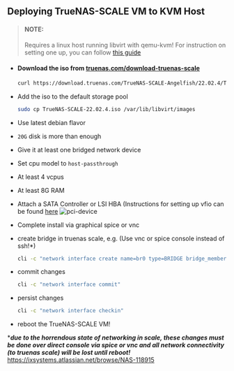 ## Deploying TrueNAS-SCALE VM to KVM Host

> #### NOTE:
> Requires a linux host running libvirt with qemu-kvm! For instruction on setting one up, you can follow [this guide](../../../linux/kvm-host/ubuntu-22.04/setup)


- #### Download the iso from [truenas.com/download-truenas-scale](https://www.truenas.com/download-truenas-scale/)
  ```bash
  curl https://download.truenas.com/TrueNAS-SCALE-Angelfish/22.02.4/TrueNAS-SCALE-22.02.4.iso -o TrueNAS-SCALE-22.02.4.iso
  ```
- Add the iso to the default storage pool
  ```bash
  sudo cp TrueNAS-SCALE-22.02.4.iso /var/lib/libvirt/images
  ```
- Use latest debian flavor
- `20G` disk is more than enough
- Give it at least one bridged network device
- Set cpu model to `host-passthrough`
- At least 4 vcpus
- At least 8G RAM
- Attach a SATA Controller or LSI HBA (Instructions for setting up vfio can be found [here](../../../linux/kvm-host/ubuntu-22.04/setup/README.md#setup-grub)
![pci-device](https://user-images.githubusercontent.com/47095624/205194531-9c5f0229-b776-4816-a538-6094f9f2e153.png)
- Complete install via graphical spice or vnc
 
- create bridge in truenas scale, e.g. (Use vnc or spice console instead of ssh!*)
   ```bash
   cli -c "network interface create name=br0 type=BRIDGE bridge_members=eno1"
   ```
 - commit changes
    ```bash
    cli -c "network interface commit"
    ```
- persist changes
  ```bash
  cli -c "network interface checkin"
  ```
- reboot the TrueNAS-SCALE VM!
  
****due to the horrendous state of networking in scale, these changes must be done over direct console via spice or vnc and all network connectivity (to truenas scale) will be lost until reboot!***
https://ixsystems.atlassian.net/browse/NAS-118915
